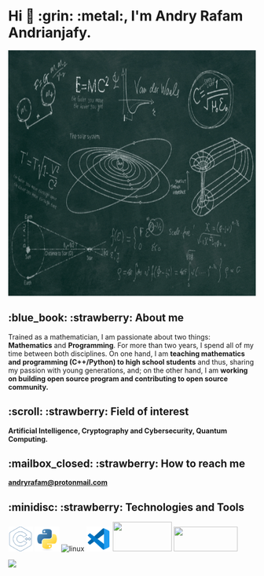 <h1 align="left"> Hi 👋 :grin: :metal:, I'm Andry Rafam Andrianjafy. </h1>
<p align="center"> <img src="https://github.com/AndryRafam/andryrafam/blob/main/Maths.gif" width="1400" height="500"/>
<h2 align="left"> :blue_book: :strawberry: About me </h2>

Trained as a mathematician, I am passionate about two things: **Mathematics** and **Programming**. For more than two years, I spend all of my time between both disciplines. On one hand, I am **teaching mathematics and programming (C++/Python) to high school students** and thus, sharing my passion with young generations, and; on the other hand, I am **working on building open source program and contributing to open source community.**

<h2 align="left"> :scroll: :strawberry: Field of interest </h2>

**Artificial Intelligence, Cryptography and Cybersecurity, Quantum Computing.**

<h2 align="left"> :mailbox_closed: :strawberry: How to reach me </h2> 

**andryrafam@protonmail.com**

<h2 algin="left"> :minidisc: :strawberry: Technologies and Tools </h2>

<p align="left"> <img src="https://github.com/devicons/devicon/blob/master/icons/cplusplus/cplusplus-line.svg" width="50" height="50"/> <img src="https://github.com/devicons/devicon/blob/master/icons/python/python-original.svg" width="50" height="50"/> <img src="https://github.com/simple-icons/simple-icons/blob/develop/icons/linux.svg" alt="linux" width="50" height="50"/> <img src="https://github.com/AndryRafam/andryrafam/blob/main/vscode.png" width="50" height="50"/> <img src="https://github.com/valohai/ml-logos/blob/master/keras-text.svg" width="120" height="60"/> <img src="https://upload.wikimedia.org/wikipedia/commons/2/22/Crypto%2B%2B-logo.png" width="130" height="50"/>
 
![](https://github-readme-stats.vercel.app/api?username=AndryRafam&show_icons=true&theme=monokai)
